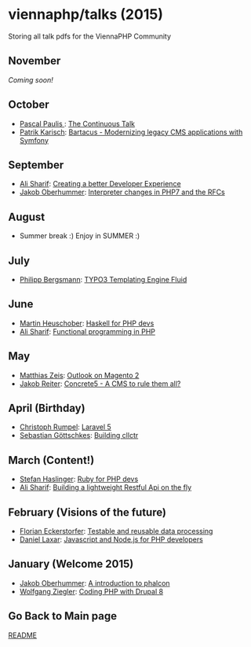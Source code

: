 viennaphp/talks (2015)
================

Storing all talk pdfs for the ViennaPHP Community 

November
-------
*Coming soon!*

October
-------

* [ Pascal Paulis ](https://lu.linkedin.com/pub/pascal-paulis/40/115/ba0): [The Continuous Talk](../201510/00_The_Continuous_Talk.pdf)
* [ Patrik Karisch](https://twitter.com/PatrikKarisch): [Bartacus - Modernizing legacy CMS applications with Symfony](../201510/01_Bartacus_TYPO3-and-Symfony.pdf) 


September
---------

* [Ali Sharif](https://medium.com/@sharifsbeat): [Creating a better Developer Experience]() 
* [Jakob Oberhummer](https://at.linkedin.com/pub/jakob-oberhummer/5b/b71/643): [Interpreter changes in PHP7 and the RFCs](../201509/00-php7-talk-slides.pdf)


August
------

* Summer break :) Enjoy in SUMMER :)
 
 
July
-----

* [Philipp Bergsmann](https://github.com/phbergsmann): [TYPO3 Templating Engine Fluid]()



June
-----

* [Martin Heuschober](https://github.com/epsilonhalbe): [Haskell for PHP devs](../201506/00-haskell-for-php-devs)
* [Ali Sharif](): [Functional programming in PHP](../201506)


May
----

* [Matthias Zeis](http://www.matthias-zeis.com/): [Outlook on Magento 2](../201505/01-outlook-on-magento-2.pdf)
* [Jakob Reiter](https://github.com/JakobReiter/): [Concrete5 - A CMS to rule them all?](../201505/03-concrete5-a-cms-to-rule-them-all.pdf)

      
      
April (Birthday)
------

* [Christoph Rumpel](): [Laravel 5](../201504/00-hello-laravel.pdf)
* [Sebastian Göttschkes](): [Building cllctr](../201504/01-building-cllctr.pdf)


March (Content!)
-----

* [Stefan Haslinger](): [Ruby for PHP devs](../201504/)
* [Ali Sharif](): [Building a lightweight Restful Api on the fly](../201504/)


February (Visions of the future)
--------

* [Florian Eckerstorfer](): [Testable and reusable data processing](../201502/01-testable-and-reusable-data-processing.pdf)
* [Daniel Laxar](): [Javascript and Node.js for PHP developers](../201502/02-JavaScript-for-PHP-developers-links.pdf)


January (Welcome 2015)
--------

* [Jakob Oberhummer](): [A introduction to phalcon](../201501/01_phalcon.txt)
* [Wolfgang Ziegler](): [Coding PHP with Drupal 8](../201501/00-coding-with-drupal8.pdf)
  
  
 
## Go Back to Main page 

[README](../README.md)  

